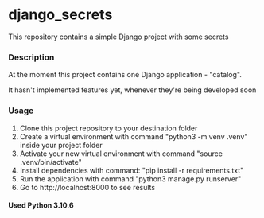 # django_secrets
This repository contains a simple Django project with some secrets

### Description

At the moment this project contains one Django application - "catalog".

It hasn't implemented features yet, whenever they're being developed soon

### Usage

1. Clone this project repository to your destination folder
2. Create a virtual environment with command "python3 -m venv .venv" inside your project folder
3. Activate your new virtual environment with command "source .venv/bin/activate"
4. Install dependencies with command: "pip install -r requirements.txt"
5. Run the application with command "python3 manage.py runserver"
6. Go to http://localhost:8000 to see results

#### Used Python 3.10.6